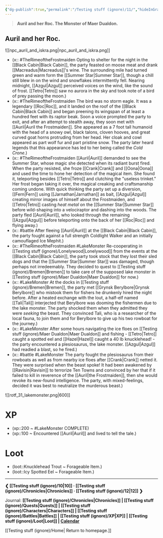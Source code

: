 ```yaml
---
{"dg-publish":true,"permalink":"/Testing stuff (ignore)/11/","hideInGraph":true}
---
```


> **Auril and her Roc. The Monster of Maer Dualdon.**
## Auril and her Roc.
![[npc_auril_and_iskra.png\|npc_auril_and_iskra.png]]
- (x:: #TheRimeoftheFrostmaiden Opting to shelter for the night in the [[Black Cabin\|Black Cabin]], the party feasted on moose meat and drank [[Macreadus\|Macreadus]]'s wine. The surrounding mile had turned green and warm form the [[Summer Star\|Summer Star]], though a chill still blew in on the wind and snowflakes intermittently fell. Nearing midnight, [[Azgul\|Azgul]] perceived voices on the wind, like the sound of frost. [[Tetro\|Tetro]] saw no aurora in the sky and took note of a bird of prey passing the moon.)
- (x:: #TheRimeoftheFrostmaiden The bird was no storm eagle. It was a legendary [[Roc\|Roc]], and it landed on the roof of the [[Black Cabin\|Black Cabin]] and began preening its wingspan of at least a hundred feet with its raptor beak. Soon a voice prompted the party to exit, and after an attempt to stealth away, they soon met with [[Auril\|Auril the Frostmaiden]]. She appeared as a 7 foot tall humanoid with the head of a snowy owl, black talons, cloven hooves, and great curved goat horns protruding from her head. Her cloak and cowl appeared as part wolf fur and part pristine snow. The party later heard legends that this appearance has led to her being called the *Cold Crone*.)
- (x:: #TheRimeoftheFrostmaiden [[Auril\|Auril]] demanded to see the Summer Star, whose magic she detected when its radiant burst fired. When the party resisted, she froze [[Crank\|Crank]] and [[Oona\|Oona]] and used the time to hone her detection of the magical item. She found it, teleporting besides [[Tetro\|Tetro]] and clutching the "useless trinket." Her frost began taking it over, the magical creaking and craftsmanship coming undone. With quick thinking the party set up a diversion, [[Fern\|Fern]] using [[Jarnathan\|Jarnathan]] as bait, [[Azgul\|Azgul]] creating mirror images of himself about the Frostmaiden, and [[Tetro\|Tetro]] casting *heat metal* on the [[Summer Star\|Summer Star]] before wild-shaping into a velociraptor and dashing into the woods. The party fled [[Auril\|Auril]], who looked through the remaining [[Azgul\|Azgul]] before teleporting onto the back of her [[Roc\|Roc]] and flying away.)
- (x:: #battle After fleeing [[Auril\|Auril]] at the [[Black Cabin\|Black Cabin]], the party fought against a full strength Coldlight Walker and an initially camouflaged Ice Mephit.)
- (x:: #TheRimeoftheFrostmaiden #LakeMonster Re-cooperating in [[Testing stuff (ignore)/Lonelywood\|Lonelywood]] from the events at the [[Black Cabin\|Black Cabin]], the party took stock that they lost their sled dogs and that the [[Summer Star\|Summer Star]] was damaged, though perhaps not irredeemably. They decided to quest to [[Testing stuff (ignore)/Bremen\|Bremen]] to take care of the supposed lake monster in [[Testing stuff (ignore)/Maer Dualdon\|Maer Dualdon]] for now.)
- (x:: #LakeMonster At the docks in [[Testing stuff (ignore)/Bremen\|Bremen]], the party met [[Grynsk Berylbore\|Grynsk Berylbore]] who mistook them for fishers he drunkenly hired the night before. After a heated exchange with the lout, a half-elf named [[Tali\|Tali]] interjected that Berylbore was dooming the fishermen due to the lake monster. The party shocked them when they admitted they were *seeking* the beast. They convinced Tali, who is a researcher of the local fauna, to join them and for Berylbore to give up his two rowboat for the journey.)
- (x:: #LakeMonster After some hours navigating the ice floes on [[Testing stuff (ignore)/Maer Dualdon\|Maer Dualdon]] and fishing - [[Tetro\|Tetro]] caught a spotted eel and [[Hazel\|Hazel]] caught a 40 lb knucklehead! - the party encountered a plesiosaurus, the lake monster. [[Azgul\|Azgul]] had readied a blast, so he fired.)
- (x:: #battle #LakeMonster The party fought the plesiosaurus from their rowboats as well as from nearby ice floes after [[Crank\|Crank]] netted it. They were surprised when the beast spoke! It had been awakened by [[Ravisin\|Ravisin]] to terrorize Ten Towns and convinced by her that if it failed to kill in reverence of the [[Auril\|the Frostmaiden]], then she would revoke its new-found intelligence. The party, with mixed-feelings, decided it was best to neutralize the murderous beast.)

![[rotf_31_lakemonster.png\|600]]


# XP
- (xp::200 ~ #LakeMonster COMPLETE)
- (xp::100 ~ Encountered [[Auril\|Auril]] and lived to tell the tale.)

# Loot
- (loot::Knucklehead Trout ~ Forageable Item.)
- (loot::Icy Spotted Eel ~ Forageable Item.)
---
**❮ [[Testing stuff (ignore)/10\|10]] · [[Testing stuff (ignore)/Chronicles\|Chronicles]] ·  [[Testing stuff (ignore)/12\|12]] ❯**

Journal: **[[Testing stuff (ignore)/Chronicles\|Chronicles]] | [[Testing stuff (ignore)/Quests\|Quests]] |  [[Testing stuff (ignore)/Characters\|Characters]] | [[Testing stuff (ignore)/Battles\|Battles]] | [[Testing stuff (ignore)/XP\|XP]] | [[Testing stuff (ignore)/Loot\|Loot]] | [Calendar](https://app.fantasy-calendar.com/calendars/38f9e3f5098bac1f655a4fb4241f35eb)**

[[Testing stuff (ignore)/Home\| Return to homepage.]]
